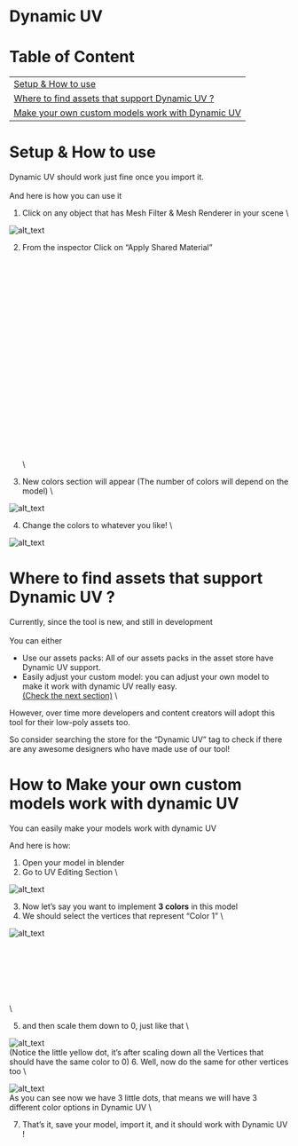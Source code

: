# Dynamic UV


# Table of Content


<table>
  <tr>
   <td><a href="#heading=h.2mcvygr6kyjq">Setup & How to use</a>
   </td>
  </tr>
  <tr>
   <td><a href="#heading=h.f9q27c8hv0fk">Where to find assets that support Dynamic UV ?</a>
   </td>
  </tr>
  <tr>
   <td><a href="#heading=h.djnotzu7hxdv">Make your own custom models work with Dynamic UV</a>
   </td>
  </tr>
</table>



# Setup & How to use

Dynamic UV should work just fine once you import it. \
 \
And here is how you can use it 



1. Click on any object that has Mesh Filter & Mesh Renderer in your scene  \


![alt_text](https://drive.google.com/file/d/1NJL9LQh1uHirLaqtQ7lF9Vd8lspJnuEd/view?usp=sharing)

2. From the inspector Click on “Apply Shared Material” \
 \
 \
 \
 \
 \
 \
 \
 \
 \
 \
 \
 \
 \
 \
 \
 \
 \
 \
 \
 \
 \
 \
 \

3. New colors section will appear (The number of colors will depend on the model) \

![alt_text](images/image2.png "image_tooltip")

4. Change the colors to whatever you like!  \

![alt_text](images/image3.png "image_tooltip")



# Where to find assets that support Dynamic UV ?

Currently, since the tool is new, and still in development \
 \
You can either 



* Use our assets packs: All of our assets packs in the asset store have Dynamic UV support.
* Easily adjust your custom model: you can adjust your own model to make it work with dynamic UV really easy. \
[(Check the next section)](#heading=h.djnotzu7hxdv) \


However, over time more developers and content creators will adopt this tool for their low-poly assets too.

So consider searching the store for the “Dynamic UV” tag to check if there are any awesome designers who have made use of our tool!


# How to Make your own custom models work with dynamic UV 

You can easily make your models work with dynamic UV

And here is how:



1. Open your model in blender
2. Go to UV Editing Section \

![alt_text](images/image4.png "image_tooltip")

3. Now let’s say you want to implement **3 colors** in this model
4. We should select the vertices that represent “Color 1” \

![alt_text](images/image5.png "image_tooltip")
  \
 \
 \
 \
 \
 \
 \
 \
 \

5. and then scale them down to 0, just like that  \

![alt_text](images/image6.png "image_tooltip")
 \
(Notice the little yellow dot, it’s after scaling down all the Vertices that should have the same color to 0)
6. Well, now do the same for other vertices too \

![alt_text](images/image7.png "image_tooltip")
 \
As you can see now we have 3 little dots, that means we will have 3 different color options in Dynamic UV \

7. That’s it, save your model, import it, and it should work with Dynamic UV !
